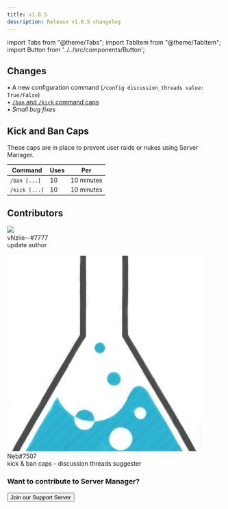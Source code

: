 ```yaml
---
title: v1.0.5
description: Release v1.0.5 changelog
---
```


import Tabs from "@theme/Tabs";
import TabItem from "@theme/TabItem";
import Button from '../../src/components/Button';

## Changes

<Tabs>
  <TabItem value="new-features-tab" label="New Features" default>
    • A new configuration command (<code>/config discussion_threads value: True/False</code>)
    <br/>
    • <a href="#kick-and-ban-caps"><code>/ban</code> and <code>/kick</code> command caps</a>
    <br/>
  </TabItem>

  <TabItem value="bugs-tab" label="Bug Fixes">
    • <em>Small bug fixes</em>
  </TabItem>
</Tabs>

## Kick and Ban Caps
These caps are in place to prevent user raids or nukes using Server Manager.

| Command | Uses | Per |
| ----------------------- | ----------- | ----------- |
| <code>/ban [...]</code> | 10 | 10 minutes |
| <code>/kick [...]</code> | 10 | 10 minutes |

## Contributors

<div className="user_box">
  <img className="avatar" src="../img/nziie.png"/>
  <div className="name">
    vNziie--#7777
  </div>
  <div className="comment">
    update author
  </div>
</div>
<br/>
<div className="user_box">
  <img className="avatar" src="../../img/neb.png"/>
  <div className="name">
    Neb#7507
  </div>
  <div className="comment">
    kick & ban caps - discussion threads suggester
  </div>
</div>

<h3>Want to contribute to Server Manager?</h3>

<div className="pyc-hero__actions">
  <Button link="https://discord.gg/6bCKvP24kb">Join our Support Server</Button>
</div>



